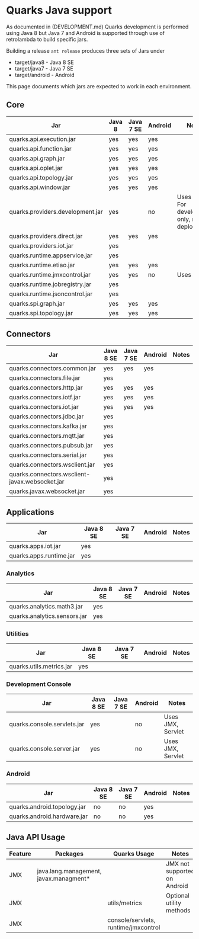 # Quarks Java support

As documented in (DEVELOPMENT.md) Quarks development is performed
using Java 8 but Java 7 and Android is supported through use of
retrolambda to build specific jars.

Building a release `ant release` produces three sets of Jars under
* target/java8 - Java 8 SE
* target/java7 - Java 7 SE
* target/android - Android

This page documents which jars are expected to work in each environment.

## Core

| Jar | Java 8 | Java 7 SE | Android | Notes |
|---|---|---|---|---|
|quarks.api.execution.jar| yes | yes | yes |
|quarks.api.function.jar| yes | yes | yes |
|quarks.api.graph.jar| yes | yes | yes |
|quarks.api.oplet.jar| yes | yes | yes |
|quarks.api.topology.jar| yes | yes | yes |
|quarks.api.window.jar| yes | yes | yes |
|quarks.providers.development.jar | yes | | no | Uses JMX, For development only, not deployment |
|quarks.providers.direct.jar| yes | yes | yes |
|quarks.providers.iot.jar| yes | | |
|quarks.runtime.appservice.jar| yes | | |
|quarks.runtime.etiao.jar| yes | yes | yes |
|quarks.runtime.jmxcontrol.jar| yes | yes | no | Uses JMX |
|quarks.runtime.jobregistry.jar| yes | | |
|quarks.runtime.jsoncontrol.jar| yes | | |
|quarks.spi.graph.jar| yes | yes | yes |
|quarks.spi.topology.jar| yes | yes | yes |

## Connectors

| Jar | Java 8 SE | Java 7 SE | Android | Notes |
|---|---|---|---|---|
|quarks.connectors.common.jar | yes | yes | yes | |
|quarks.connectors.file.jar | yes | | | |
|quarks.connectors.http.jar | yes | yes | yes | |
|quarks.connectors.iotf.jar | yes | yes | yes | |
|quarks.connectors.iot.jar | yes | yes | yes | |
|quarks.connectors.jdbc.jar | yes | | | |
|quarks.connectors.kafka.jar | yes | | | |
|quarks.connectors.mqtt.jar | yes | | | |
|quarks.connectors.pubsub.jar | yes | | | |
|quarks.connectors.serial.jar | yes | | | |
|quarks.connectors.wsclient.jar | yes | | | |
|quarks.connectors.wsclient-javax.websocket.jar | yes | | | |
|quarks.javax.websocket.jar | yes | | | |

## Applications
| Jar | Java 8 SE | Java 7 SE | Android | Notes |
|---|---|---|---|---|
|quarks.apps.iot.jar | yes | | | | 
|quarks.apps.runtime.jar | yes | | | | 

### Analytics

| Jar | Java 8 SE | Java 7 SE | Android | Notes |
|---|---|---|---|---|
|quarks.analytics.math3.jar | yes | | | |
|quarks.analytics.sensors.jar | yes | | | |

### Utilities

| Jar | Java 8 SE | Java 7 SE | Android | Notes |
|---|---|---|---|---|
|quarks.utils.metrics.jar | yes | | | |

### Development Console

| Jar | Java 8 SE | Java 7 SE | Android | Notes |
|---|---|---|---|---|
|quarks.console.servlets.jar | yes | | no | Uses JMX, Servlet|
|quarks.console.server.jar | yes | | no | Uses JMX, Servlet |

### Android
| Jar | Java 8 SE | Java 7 SE | Android | Notes |
|---|---|---|---|---|
|quarks.android.topology.jar | no | no | yes | |
|quarks.android.hardware.jar | no | no | yes | |

## Java API Usage

| Feature | Packages | Quarks Usage | Notes |
|---|---|---|---|
|JMX | java.lang.management, javax.managment* | | JMX not supported on Android |
|JMX | | utils/metrics | Optional utility methods |
|JMX | | console/servlets, runtime/jmxcontrol | 

